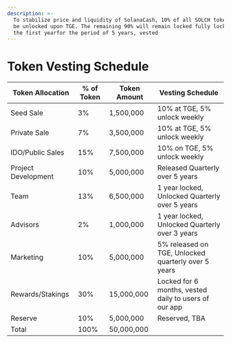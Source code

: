 ```yaml
---
description: >-
  To stabilize price and liquidity of SolanaCash, 10% of all SOLCH tokens will
  be unlocked upon TGE. The remaining 90% will remain locked fully locked for
  the first yearfor the period of 5 years, vested
---
```


# Token Vesting Schedule

| Token Allocation    | % of Token | Token Amount | Vesting Schedule                                      |
| ------------------- | ---------- | ------------ | ----------------------------------------------------- |
| Seed Sale           | 3%         | 1,500,000    | 10% at TGE, 5% unlock weekly                          |
| Private Sale        | 7%         | 3,500,000    | 10% at TGE, 5% unlock weekly                          |
| IDO/Public Sales    | 15%        | 7,500,000    | 10% on TGE, 5% unlock weekly                          |
| Project Development | 10%        | 5,000,000    | Released Quarterly over 5 years                       |
| Team                | 13%        | 6,500,000    | 1 year locked, Unlocked Quarterly over 5 years        |
| Advisors            | 2%         | 1,000,000    | 1 year locked, Unlocked Quarterly over 3 years        |
| Marketing           | 10%        | 5,000,000    | 5% released on TGE, Unlocked quarterly over 5 years   |
| Rewards/Stakings    | 30%        | 15,000,000   | Locked for 6 months, vested daily to users of our app |
| Reserve             | 10%        | 5,000,000    | Reserved, TBA                                         |
| Total               | 100%       | 50,000,000   |                                                       |
